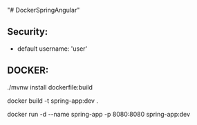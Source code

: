 "# DockerSpringAngular" 


Security:
----------

- default username:  'user'


DOCKER:
--------------------
./mvnw install dockerfile:build

docker build -t spring-app:dev .

docker run -d --name spring-app -p 8080:8080 spring-app:dev
